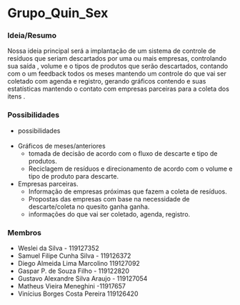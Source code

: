 # Grupo_Quin_Sex


<h3>Ideia/Resumo</h3>

Nossa ideia principal será a implantação de um sistema de controle de resíduos que seriam descartados por uma ou mais empresas, controlando sua saída , volume e o tipos de produtos que serão descartados, contando com o um feedback todos os meses mantendo um controle do que vai ser coletado com agenda e registro, gerando gráficos contendo e suas estatísticas mantendo o contato com empresas parceiras para a coleta dos itens .


<h3>Possibilidades</h3>

<ul>
    <li>possibilidades</li>
    <br>
    <li>Gráficos de meses/anteriores
      <ul>
        <li>tomada de decisão de acordo com o fluxo de descarte e tipo de produtos.</li>
        <li>Reciclagem de resíduos e direcionamento de acordo com o volume e tipo de produto para descarte.</li>
        </ul>
    </li>
    <li>Empresas parceiras.
      <ul>
        <li>Informação de empresas próximas que fazem a coleta de resíduos.</li>
        <li>Propostas das empresas com base na necessidade de descarte/coleta no quesito ganha ganha.</li>
	<li>informações do que vai ser coletado, agenda, registro.</li>
        </ul>
    </li>
  </ul>
  
 <h3>Membros</h3>
 <ul>
<li>Weslei da Silva - 119127352</li>
<li>Samuel Filipe Cunha Silva - 119126372</li>
<li>Diego Almeida Lima Marcolino 119127092</li>
<li>Gaspar P. de Souza Filho - 119122820</li>
<li>Gustavo Alexandre Silva Araujo - 119127054</li>
<li>Matheus Vieira Meneghini -11917657</li>
<li>Vinícius Borges Costa Pereira 119126420</li>
</ul>
